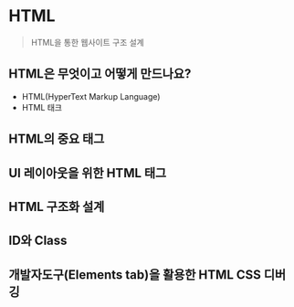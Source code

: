 # HTML
> HTML을 통한 웹사이트 구조 설계

## HTML은 무엇이고 어떻게 만드나요?
- HTML(HyperText Markup Language)
- HTML 태크

## HTML의 중요 태그

## UI 레이아웃을 위한 HTML 태그

## HTML 구조화 설계

## ID와 Class

## 개발자도구(Elements tab)을 활용한 HTML CSS 디버깅
